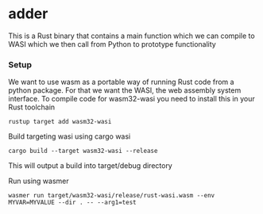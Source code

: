 # adder

This is a Rust binary that contains a main function which we can compile to WASI which we then call from Python to prototype functionality

### Setup

We want to use wasm as a portable way of running Rust code from a python package. For that we want the WASI, the web assembly system interface. To compile code for wasm32-wasi you need to install this in your Rust toolchain

```
rustup target add wasm32-wasi
```

Build targeting wasi using cargo wasi

```
cargo build --target wasm32-wasi --release
```

This will output a build into target/debug directory

Run using wasmer

```
wasmer run target/wasm32-wasi/release/rust-wasi.wasm --env MYVAR=MYVALUE --dir . -- --arg1=test
```

